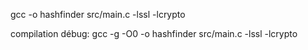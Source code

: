 gcc -o hashfinder src/main.c -lssl -lcrypto

compilation débug: gcc -g -O0 -o hashfinder src/main.c -lssl -lcrypto
